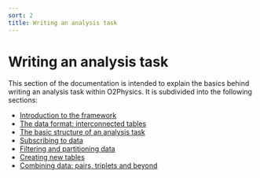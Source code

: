 ```yaml
---
sort: 2
title: Writing an analysis task
---
```


# Writing an analysis task

This section of the documentation is intended to explain the basics
behind writing an analysis task within O2Physics. It is subdivided into 
the following sections: 

- [Introduction to the framework]({{site.baseurl}}/docs/02-basics-tasks/Introduction.md)
- [The data format: interconnected tables]({{site.baseurl}}/docs/02-basics-tasks/IntroductionTables.md)
- [The basic structure of an analysis task]({{site.baseurl}}/docs/02-basics-tasks/BasicAnalysisTask.md)
- [Subscribing to data]({{site.baseurl}}/docs/02-basics-tasks/SubscribingToData.md)
- [Filtering and partitioning data]({{site.baseurl}}/docs/02-basics-tasks/FilteringPartitioning.md)
- [Creating new tables]({{site.baseurl}}/docs/02-basics-tasks/CreatingNewCollections.md)
- [Combining data: pairs, triplets and beyond]({{site.baseurl}}/docs/02-basics-tasks/CombiningData.md)
